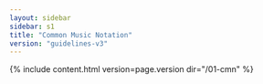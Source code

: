 ```yaml
---
layout: sidebar
sidebar: s1
title: "Common Music Notation"
version: "guidelines-v3"
---
```

{% include content.html version=page.version dir="/01-cmn" %}